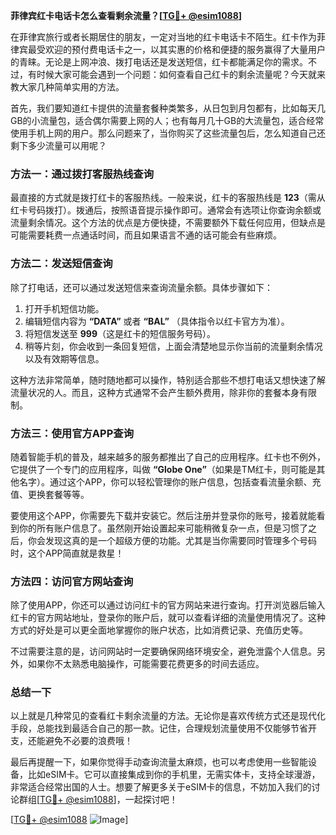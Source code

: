 **菲律宾红卡电话卡怎么查看剩余流量？[[TG💪+ @esim1088](https://t.me/s/esim1088)]**

在菲律宾旅行或者长期居住的朋友，一定对当地的红卡电话卡不陌生。红卡作为菲律宾最受欢迎的预付费电话卡之一，以其实惠的价格和便捷的服务赢得了大量用户的青睐。无论是上网冲浪、拨打电话还是发送短信，红卡都能满足你的需求。不过，有时候大家可能会遇到一个问题：如何查看自己红卡的剩余流量呢？今天就来教大家几种简单实用的方法。

首先，我们要知道红卡提供的流量套餐种类繁多，从日包到月包都有，比如每天几GB的小流量包，适合偶尔需要上网的人；也有每月几十GB的大流量包，适合经常使用手机上网的用户。那么问题来了，当你购买了这些流量包后，怎么知道自己还剩下多少流量可以用呢？

### 方法一：通过拨打客服热线查询

最直接的方式就是拨打红卡的客服热线。一般来说，红卡的客服热线是 **123**（需从红卡号码拨打）。拨通后，按照语音提示操作即可。通常会有选项让你查询余额或流量剩余情况。这个方法的优点是方便快捷，不需要额外下载任何应用，但缺点是可能需要耗费一点通话时间，而且如果语言不通的话可能会有些麻烦。

### 方法二：发送短信查询

除了打电话，还可以通过发送短信来查询流量余额。具体步骤如下：

1. 打开手机短信功能。
2. 编辑短信内容为 **“DATA”** 或者 **“BAL”** （具体指令以红卡官方为准）。
3. 将短信发送至 **999**（这是红卡的短信服务号码）。
4. 稍等片刻，你会收到一条回复短信，上面会清楚地显示你当前的流量剩余情况以及有效期等信息。

这种方法非常简单，随时随地都可以操作，特别适合那些不想打电话又想快速了解流量状况的人。而且，这种方式通常不会产生额外费用，除非你的套餐本身有限制。

### 方法三：使用官方APP查询

随着智能手机的普及，越来越多的服务都推出了自己的应用程序。红卡也不例外，它提供了一个专门的应用程序，叫做 **“Globe One”**（如果是TM红卡，则可能是其他名字）。通过这个APP，你可以轻松管理你的账户信息，包括查看流量余额、充值、更换套餐等等。

要使用这个APP，你需要先下载并安装它。然后注册并登录你的账号，接着就能看到你的所有账户信息了。虽然刚开始设置起来可能稍微复杂一点，但是习惯了之后，你会发现这真的是一个超级方便的功能。尤其是当你需要同时管理多个号码时，这个APP简直就是救星！

### 方法四：访问官方网站查询

除了使用APP，你还可以通过访问红卡的官方网站来进行查询。打开浏览器后输入红卡的官方网站地址，登录你的账户后，就可以查看详细的流量使用情况了。这种方式的好处是可以更全面地掌握你的账户状态，比如消费记录、充值历史等。

不过需要注意的是，访问网站时一定要确保网络环境安全，避免泄露个人信息。另外，如果你不太熟悉电脑操作，可能需要花费更多的时间去适应。

### 总结一下

以上就是几种常见的查看红卡剩余流量的方法。无论你是喜欢传统方式还是现代化手段，总能找到最适合自己的那一款。记住，合理规划流量使用不仅能够节省开支，还能避免不必要的浪费哦！

最后再提醒一下，如果你觉得手动查询流量太麻烦，也可以考虑使用一些智能设备，比如eSIM卡。它可以直接集成到你的手机里，无需实体卡，支持全球漫游，非常适合经常出国的人士。想要了解更多关于eSIM卡的信息，不妨加入我们的讨论群组[[TG💪+ @esim1088](https://t.me/s/esim1088)]，一起探讨吧！

[[TG💪+ @esim1088](https://t.me/s/esim1088) ![Image](https://i.postimg.cc/4NQfJmqS/Snipaste-2025-05-13-00-14-12.png)]